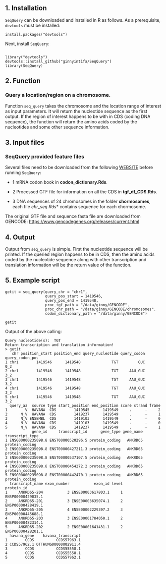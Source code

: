 

## 1. Installation

`SeqQuery` can be downloaded and installed in R as follows. As a prerequisite, `devtools` must be installed:

```{r, eval = F}
install.packages("devtools")
```

Next, install `SeqQuery`:

```{r, eval = F}

library("devtools")
devtools::install_github("ginnyintifa/SeqQuery")
library(SeqQuery)

```
## 2. Function

### Query a location/region on a chromosome.

Function ```seq_query``` takes the chromosome and the location range of interest as input parameters. It will return the nucleotide sequence as the first output. If the region of interest happens to be with in CDS (coding DNA sequence), the function will return the amino acids coded by the nucleotides and some other sequence information.


## 3. Input files

### SeqQuery provided feature files

Several files need to be downloaded from the following [WEBSITE](http://137.132.97.109:59739/CSSB_LAB/) before running `SeqQuery`:


* 1 mRNA codon book in **codon_dictionary.Rds**. 
 
* 2 Processed GTF file for information on all the CDS in **tgf_df_CDS.Rds**.
 
* 3 DNA sequences of 24 chromosomes in the folder **chormosomes**, each file **chr*_seq.Rds** contains sequence for each chormosome.
 
The original GTF file and sequence fasta file are downloaded from GENCODE: https://www.gencodegenes.org/releases/current.html
 


## 4. Output

Output from ```seq_query``` is simple. First the nucleotide sequence will be printed. If the queried region happens to be in CDS, then the amino acids coded by the nucleotide sequence along with other transcription and translation information will be the return value of the function.


## 5. Example script

```
getit = seq_query(query_chr = "chr1",
                  query_pos_start = 1419546,
                  query_pos_end = 1419548,
                  proc_tgf_path = "/data/ginny/GENCODE",
                  proc_chr_path = "/data/ginny/GENCODE/chromosomes",
                  codon_dictionary_path = "/data/ginny/GENCODE")
                  
getit                             
```


Output of the above calling:

```
Query nucleotide(s):  TGT 
Return transcription and translation information! 
> getit
   chr position_start position_end query_nucleotide query_codon query_codon_pos
1 chr1        1419546      1419548              TGT         GUC             0_2
2 chr1        1419546      1419548              TGT     AAU_GUC             3_2
3 chr1        1419546      1419548              TGT     AAU_GUC             3_2
4 chr1        1419546      1419548              TGT     AAU_GUC             3_2
5 chr1        1419546      1419548              TGT     AAU_GUC             3_2
  query_aa  source type start_position end_position score strand frame
1        V  HAVANA  CDS        1419545      1419549     .      -     2
2      N_V  HAVANA  CDS        1419237      1419549     .      -     1
3      N_V ENSEMBL  CDS        1419103      1419549     .      -     0
4      N_V  HAVANA  CDS        1419103      1419549     .      -     0
5      N_V  HAVANA  CDS        1419237      1419549     .      -     1
            gene_id     transcript_id      gene_type gene_name transcript_type
1 ENSG00000235098.8 ENST00000520296.5 protein_coding   ANKRD65  protein_coding
2 ENSG00000235098.8 ENST00000427211.3 protein_coding   ANKRD65  protein_coding
3 ENSG00000235098.8 ENST00000537107.5 protein_coding   ANKRD65  protein_coding
4 ENSG00000235098.8 ENST00000454272.2 protein_coding   ANKRD65  protein_coding
5 ENSG00000235098.8 ENST00000442470.1 protein_coding   ANKRD65  protein_coding
  transcript_name exon_number           exon_id level        protein_id
1     ANKRD65-204           3 ENSE00003617803.1     1 ENSP00000429035.1
2     ANKRD65-201           3 ENSE00003635074.1     2 ENSP00000428419.1
3     ANKRD65-205           4 ENSE00002229397.2     3 ENSP00000445688.1
4     ANKRD65-203           3 ENSE00001784050.1     2 ENSP00000482314.1
5     ANKRD65-202           2 ENSE00001641431.1     2 ENSP00000428201.1
  havana_gene    havana_transcript
1        CCDS          CCDS57963.1
2 CCDS57962.1 OTTHUMG00000002911.4
3        CCDS          CCDS55558.1
4        CCDS          CCDS55558.1
5        CCDS          CCDS57962.1
```










